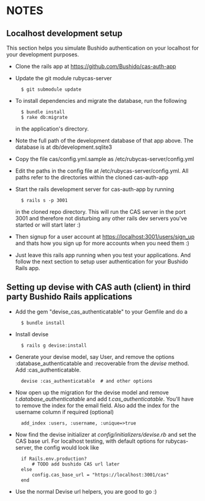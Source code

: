 NOTES
======

Localhost development setup
-----------------------------
 
This section helps you simulate Bushido authentication on your localhost for your development purposes.

* Clone the rails app at https://github.com/Bushido/cas-auth-app

* Update the git module rubycas-server

        $ git submodule update

* To install dependencies and migrate the database, run the following

        $ bundle install
        $ rake db:migrate
 
  in the application's directory.

* Note the full path of the development database of that app above. The database is at db/development.sqlite3

* Copy the file cas/config.yml.sample as /etc/rubycas-server/config.yml

* Edit the paths in the config file at /etc/rubycas-server/config.yml. All paths refer to the directories within the cloned cas-auth-app

* Start the rails development server for cas-auth-app by running

        $ rails s -p 3001

  in the cloned repo directory. This will run the CAS server in the port 3001 and therefore not disturbing any other rails dev servers you've started or will start later :)

* Then signup for a user account at <https://localhost:3001/users/sign_up> and thats how you sign up for more accounts when you need them :)

* Just leave this rails app running when you test your applications. And follow the next section to setup user authentication for your Bushido Rails app.


Setting up devise with CAS auth (client) in third party Bushido Rails applications
-----------------------------------------------------------

* Add the gem "devise_cas_authenticatable" to your Gemfile and do a

        $ bundle install

* Install devise
    
        $ rails g devise:install

* Generate your devise model, say User, and remove the options :database_authenticatable and :recoverable from the _devise_ method. Add :cas_authenticatable.

        devise :cas_authenticatable  # and other options

* Now open up the migration for the devise model and remove _t.database_authenticatable_ and add _t.cas_authenticatable_. You'll have to remove the index for the email field. Also add the index for the username column if required (optional)

        add_index :users, :username, :unique=>true

* Now find the devise initializer at _config/initializers/devise.rb_ and set the CAS base url. For localhost testing, with default options for rubycas-server, the config would look like
  
        if Rails.env.production?
            # TODO add bushido CAS url later
        else
            config.cas_base_url = "https://localhost:3001/cas"
        end

* Use the normal Devise url helpers, you are good to go :)
